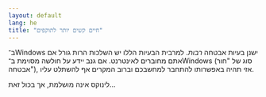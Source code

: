 ```yaml
---
layout: default
lang: he
title: "חיים קשים יותר לתוקפים"
---
```


‏ב־Windows ישנן בעיות אבטחה <i>רבות</i>. למרבית הבעיות הללו יש השלכות הרות גורל אם אתם מחוברים לאינטרנט. אם גנב יידע על חולשה מסוימת ב־Windows (סוג של "חור אבטחה"), אזי תהיה באפשרותו להתחבר למחשבכם וברוב המקרים אף להשתלט עליו.

לינוקס אינה מושלמת, אך בכול זאת...





